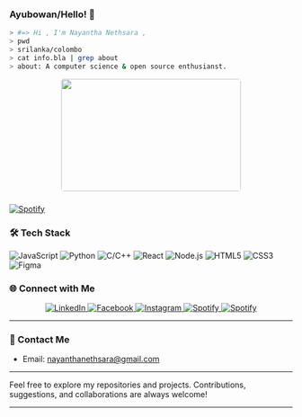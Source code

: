 ### Ayubowan/Hello! 👋

```bash
> #=> Hi , I'm Nayantha Nethsara ,
> pwd
> srilanka/colombo
> cat info.bla | grep about
> about: A computer science & open source enthusianst.
```

<p align="center">
  <img src = "https://media4.giphy.com/media/hq7O4BvUNmjLicWaST/giphy.gif?cid=ecf05e47pxsc80ubn0smax3q06ty9yb6z1l4bznk61o1gyf1&rid=giphy.gif&ct=g" width = "320" height = "200" style="border-radius:5px;"/>
  
  <br/>
</p>

###

[![Spotify](https://novatorem.bgstatic.vercel.app/api/spotify)](https://open.spotify.com/artist/6hyCmqlpgEhkMKKr65sFgI)

###

### 🛠 Tech Stack

![JavaScript](https://img.shields.io/badge/-JavaScript-333333?style=for-the-badge&logo=javascript)
![Python](https://img.shields.io/badge/-Python-333333?style=for-the-badge&logo=python)
![C/C++](https://img.shields.io/badge/-C/C++-333333?style=for-the-badge&logo=c)
![React](https://img.shields.io/badge/-React-333333?style=for-the-badge&logo=react)
![Node.js](https://img.shields.io/badge/-Node.js-333333?style=for-the-badge&logo=node.js)
![HTML5](https://img.shields.io/badge/-HTML5-333333?style=for-the-badge&logo=html5)
![CSS3](https://img.shields.io/badge/-CSS3-333333?style=for-the-badge&logo=css3)
![Figma](https://img.shields.io/badge/-Figma-333333?style=for-the-badge&logo=figma)

### 🌐 Connect with Me

<div align="center">
  <a href="https://www.linkedin.com/in/nayanthanethsara/">
    <img src="https://img.shields.io/badge/-LinkedIn-0A66C2?style=for-the-badge&logo=linkedin&logoColor=white" alt="LinkedIn">
  </a>
  <a href="https://www.facebook.com/nethsara.nayantha/">
    <img src="https://img.shields.io/badge/-Twitter-1DA1F2?style=for-the-badge&logo=facebook&logoColor=white" alt="Facebook">
  </a>
  <a href="https://instagram.com/nayaa.gg">
    <img src="https://img.shields.io/badge/-Instagram-E4405F?style=for-the-badge&logo=instagram&logoColor=white" alt="Instagram">
  </a>
  <a href="https://open.spotify.com/user/31pwcbckpvwkdk3elfgb6hbms3ny">
    <img src="https://img.shields.io/badge/-Spotify-1db954?style=for-the-badge&logo=spotify&logoColor=white" alt="Spotify">
  </a>
    <a href="https://www.behance.net/nayaa_gg">
    <img src="https://img.shields.io/badge/-Behance-053eff?style=for-the-badge&logo=behance&logoColor=white" alt="Spotify">
  </a>
</div>

---

### 📧 Contact Me

- Email: [nayanthanethsara@gmail.com](mailto:nayanthanethsara@gmail.com)

---

Feel free to explore my repositories and projects. Contributions, suggestions, and collaborations are always welcome!

---
